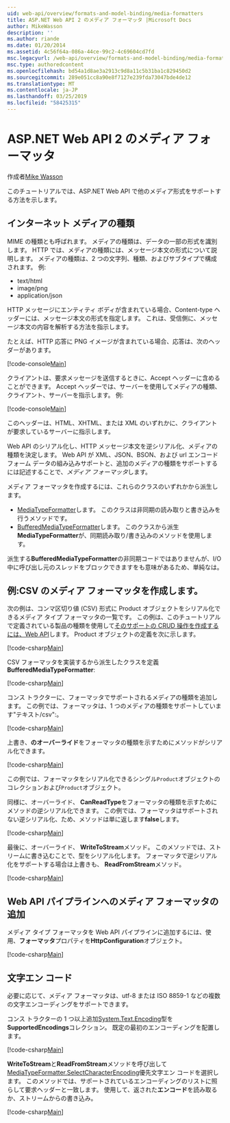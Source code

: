 ```yaml
---
uid: web-api/overview/formats-and-model-binding/media-formatters
title: ASP.NET Web API 2 のメディア フォーマッタ |Microsoft Docs
author: MikeWasson
description: ''
ms.author: riande
ms.date: 01/20/2014
ms.assetid: 4c56f64a-086a-44ce-99c2-4c69604cd7fd
msc.legacyurl: /web-api/overview/formats-and-model-binding/media-formatters
msc.type: authoredcontent
ms.openlocfilehash: bd54a1d8ae3a2913c9d8a11c5b31ba1c829450d2
ms.sourcegitcommit: 289e051cc8a90e8f7127e239fda73047bde4de12
ms.translationtype: MT
ms.contentlocale: ja-JP
ms.lasthandoff: 03/25/2019
ms.locfileid: "58425315"
---
```

<a name="media-formatters-in-aspnet-web-api-2"></a>ASP.NET Web API 2 のメディア フォーマッタ
====================
作成者[Mike Wasson](https://github.com/MikeWasson)

このチュートリアルでは、ASP.NET Web API で他のメディア形式をサポートする方法を示します。

## <a name="internet-media-types"></a>インターネット メディアの種類

MIME の種類とも呼ばれます。 メディアの種類は、データの一部の形式を識別します。 HTTP では、メディアの種類には、メッセージ本文の形式について説明します。 メディアの種類は、2 つの文字列、種類、およびサブタイプで構成されます。 例:

- text/html
- image/png
- application/json

HTTP メッセージにエンティティ ボディが含まれている場合、Content-type ヘッダーには、メッセージ本文の形式を指定します。 これは、受信側に、メッセージ本文の内容を解析する方法を指示します。

たとえば、HTTP 応答に PNG イメージが含まれている場合、応答は、次のヘッダーがあります。

[!code-console[Main](media-formatters/samples/sample1.cmd)]

クライアントは、要求メッセージを送信するときに、Accept ヘッダーに含めることができます。 Accept ヘッダーでは、サーバーを使用してメディアの種類、クライアント、サーバーを指示します。 例:

[!code-console[Main](media-formatters/samples/sample2.cmd)]

このヘッダーは、HTML、XHTML、または XML のいずれかに、クライアントが要求しているサーバーに指示します。

Web API のシリアル化し、HTTP メッセージ本文を逆シリアル化、メディアの種類を決定します。 Web API が XML、JSON、BSON、および url エンコード フォーム データの組み込みサポートと、追加のメディアの種類をサポートするには記述することで、*メディア フォーマッタ*します。

メディア フォーマッタを作成するには、これらのクラスのいずれかから派生します。

- [MediaTypeFormatter](https://msdn.microsoft.com/library/system.net.http.formatting.mediatypeformatter.aspx)します。 このクラスは非同期の読み取りと書き込みを行うメソッドです。
- [BufferedMediaTypeFormatter](https://msdn.microsoft.com/library/system.net.http.formatting.bufferedmediatypeformatter.aspx)します。 このクラスから派生**MediaTypeFormatter**が、同期読み取り/書き込みのメソッドを使用します。

派生する**BufferedMediaTypeFormatter**の非同期コードではありませんが、I/O 中に呼び出し元のスレッドをブロックできますをも意味があるため、単純なは。

## <a name="example-creating-a-csv-media-formatter"></a>例:CSV のメディア フォーマッタを作成します。

次の例は、コンマ区切り値 (CSV) 形式に Product オブジェクトをシリアル化できるメディア タイプ フォーマッタの一覧です。 この例は、このチュートリアルで定義されている製品の種類を使用して[そのサポートの CRUD 操作を作成するには、Web API](../older-versions/creating-a-web-api-that-supports-crud-operations.md)します。 Product オブジェクトの定義を次に示します。

[!code-csharp[Main](media-formatters/samples/sample3.cs)]

CSV フォーマッタを実装するから派生したクラスを定義**BufferedMediaTypeFormatter**:

[!code-csharp[Main](media-formatters/samples/sample4.cs)]

コンス トラクターに、フォーマッタでサポートされるメディアの種類を追加します。 この例では、フォーマッタは、1 つのメディアの種類をサポートしています&quot;テキスト/csv&quot;:。

[!code-csharp[Main](media-formatters/samples/sample5.cs)]

上書き、**のオーバーライド**をフォーマッタの種類を示すためにメソッドがシリアル化できます。

[!code-csharp[Main](media-formatters/samples/sample6.cs)]

この例では、フォーマッタをシリアル化できるシングル`Product`オブジェクトのコレクションおよび`Product`オブジェクト。

同様に、オーバーライド、 **CanReadType**をフォーマッタの種類を示すためにメソッドの逆シリアル化できます。 この例では、フォーマッタはサポートされない逆シリアル化、ため、メソッドは単に返します**false**します。

[!code-csharp[Main](media-formatters/samples/sample7.cs)]

最後に、オーバーライド、 **WriteToStream**メソッド。 このメソッドでは、ストリームに書き込むことで、型をシリアル化します。 フォーマッタで逆シリアル化をサポートする場合は上書きも、 **ReadFromStream**メソッド。

[!code-csharp[Main](media-formatters/samples/sample8.cs)]

## <a name="adding-a-media-formatter-to-the-web-api-pipeline"></a>Web API パイプラインへのメディア フォーマッタの追加

メディア タイプ フォーマッタを Web API パイプラインに追加するには、使用、**フォーマッタ**プロパティを**HttpConfiguration**オブジェクト。

[!code-csharp[Main](media-formatters/samples/sample9.cs)]

## <a name="character-encodings"></a>文字エン コード

必要に応じて、メディア フォーマッタは、utf-8 または ISO 8859-1 などの複数の文字エンコーディングをサポートできます。

コンス トラクターの 1 つ以上追加[System.Text.Encoding](https://msdn.microsoft.com/library/system.text.encoding.aspx)型を**SupportedEncodings**コレクション。 既定の最初のエンコーディングを配置します。

[!code-csharp[Main](media-formatters/samples/sample10.cs?highlight=6-7)]

**WriteToStream**と**ReadFromStream**メソッドを呼び出して[MediaTypeFormatter.SelectCharacterEncoding](https://msdn.microsoft.com/library/hh969054.aspx)優先文字エン コードを選択します。 このメソッドでは、サポートされているエンコーディングのリストに照らして要求ヘッダーと一致します。 使用して、返された**エンコード**を読み取るか、ストリームからの書き込み。

[!code-csharp[Main](media-formatters/samples/sample11.cs?highlight=3,5)]
